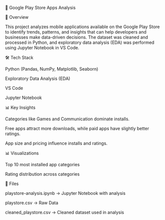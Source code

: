 📱 Google Play Store Apps Analysis

📌 Overview

This project analyzes mobile applications available on the Google Play Store to identify trends, patterns, and insights that can help developers and businesses make data-driven decisions. The dataset was cleaned and processed in Python, and exploratory data analysis (EDA) was performed using Jupyter Notebook in VS Code.

🛠 Tech Stack

Python (Pandas, NumPy, Matplotlib, Seaborn)

Exploratory Data Analysis (EDA)

VS Code

Jupyter Notebook

📊 Key Insights

Categories like Games and Communication dominate installs.

Free apps attract more downloads, while paid apps have slightly better ratings.

App size and pricing influence installs and ratings.

📊 Visualizations

Top 10 most installed app categories

Rating distribution across categories

🚀 Files

playstore-analysis.ipynb → Jupyter Notebook with analysis

playstore.csv → Raw Data

cleaned_playstore.csv → Cleaned dataset used in analysis
